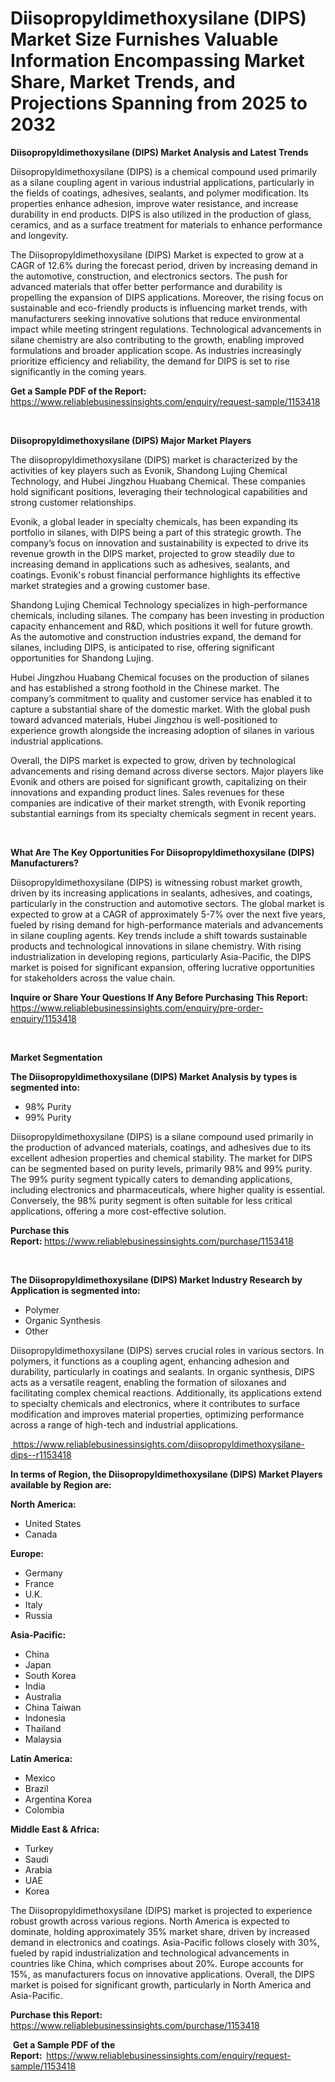 <p><h1>Diisopropyldimethoxysilane (DIPS) Market Size Furnishes Valuable Information Encompassing Market Share, Market Trends, and Projections Spanning from 2025 to 2032</h1></p><p><strong>Diisopropyldimethoxysilane (DIPS) Market Analysis and Latest Trends</strong></p>
<p><p>Diisopropyldimethoxysilane (DIPS) is a chemical compound used primarily as a silane coupling agent in various industrial applications, particularly in the fields of coatings, adhesives, sealants, and polymer modification. Its properties enhance adhesion, improve water resistance, and increase durability in end products. DIPS is also utilized in the production of glass, ceramics, and as a surface treatment for materials to enhance performance and longevity.</p><p>The Diisopropyldimethoxysilane (DIPS) Market is expected to grow at a CAGR of 12.6% during the forecast period, driven by increasing demand in the automotive, construction, and electronics sectors. The push for advanced materials that offer better performance and durability is propelling the expansion of DIPS applications. Moreover, the rising focus on sustainable and eco-friendly products is influencing market trends, with manufacturers seeking innovative solutions that reduce environmental impact while meeting stringent regulations. Technological advancements in silane chemistry are also contributing to the growth, enabling improved formulations and broader application scope. As industries increasingly prioritize efficiency and reliability, the demand for DIPS is set to rise significantly in the coming years.</p></p>
<p><strong>Get a Sample PDF of the Report:&nbsp;</strong> <a href="https://www.reliablebusinessinsights.com/enquiry/request-sample/1153418?utm_campaign=2633&utm_medium=2&utm_source=Github&utm_content=ia&utm_term=15042025&utm_id=diisopropyldimethoxysilane-dips">https://www.reliablebusinessinsights.com/enquiry/request-sample/1153418</a></p>
<p>&nbsp;</p>
<p><strong>Diisopropyldimethoxysilane (DIPS) Major Market Players</strong></p>
<p><p>The diisopropyldimethoxysilane (DIPS) market is characterized by the activities of key players such as Evonik, Shandong Lujing Chemical Technology, and Hubei Jingzhou Huabang Chemical. These companies hold significant positions, leveraging their technological capabilities and strong customer relationships.</p><p>Evonik, a global leader in specialty chemicals, has been expanding its portfolio in silanes, with DIPS being a part of this strategic growth. The company’s focus on innovation and sustainability is expected to drive its revenue growth in the DIPS market, projected to grow steadily due to increasing demand in applications such as adhesives, sealants, and coatings. Evonik's robust financial performance highlights its effective market strategies and a growing customer base.</p><p>Shandong Lujing Chemical Technology specializes in high-performance chemicals, including silanes. The company has been investing in production capacity enhancement and R&D, which positions it well for future growth. As the automotive and construction industries expand, the demand for silanes, including DIPS, is anticipated to rise, offering significant opportunities for Shandong Lujing.</p><p>Hubei Jingzhou Huabang Chemical focuses on the production of silanes and has established a strong foothold in the Chinese market. The company’s commitment to quality and customer service has enabled it to capture a substantial share of the domestic market. With the global push toward advanced materials, Hubei Jingzhou is well-positioned to experience growth alongside the increasing adoption of silanes in various industrial applications.</p><p>Overall, the DIPS market is expected to grow, driven by technological advancements and rising demand across diverse sectors. Major players like Evonik and others are poised for significant growth, capitalizing on their innovations and expanding product lines. Sales revenues for these companies are indicative of their market strength, with Evonik reporting substantial earnings from its specialty chemicals segment in recent years.</p></p>
<p>&nbsp;</p>
<p><strong>What Are The Key Opportunities For Diisopropyldimethoxysilane (DIPS) Manufacturers?</strong></p>
<p><p>Diisopropyldimethoxysilane (DIPS) is witnessing robust market growth, driven by its increasing applications in sealants, adhesives, and coatings, particularly in the construction and automotive sectors. The global market is expected to grow at a CAGR of approximately 5-7% over the next five years, fueled by rising demand for high-performance materials and advancements in silane coupling agents. Key trends include a shift towards sustainable products and technological innovations in silane chemistry. With rising industrialization in developing regions, particularly Asia-Pacific, the DIPS market is poised for significant expansion, offering lucrative opportunities for stakeholders across the value chain.</p></p>
<p><strong>Inquire or Share Your Questions If Any Before Purchasing This Report:</strong> <a href="https://www.reliablebusinessinsights.com/enquiry/pre-order-enquiry/1153418?utm_campaign=2633&utm_medium=2&utm_source=Github&utm_content=ia&utm_term=15042025&utm_id=diisopropyldimethoxysilane-dips">https://www.reliablebusinessinsights.com/enquiry/pre-order-enquiry/1153418</a></p>
<p>&nbsp;</p>
<p><strong>Market Segmentation</strong></p>
<p><strong>The Diisopropyldimethoxysilane (DIPS) Market Analysis by types is segmented into:</strong></p>
<p><ul><li>98% Purity</li><li>99% Purity</li></ul></p>
<p><p>Diisopropyldimethoxysilane (DIPS) is a silane compound used primarily in the production of advanced materials, coatings, and adhesives due to its excellent adhesion properties and chemical stability. The market for DIPS can be segmented based on purity levels, primarily 98% and 99% purity. The 99% purity segment typically caters to demanding applications, including electronics and pharmaceuticals, where higher quality is essential. Conversely, the 98% purity segment is often suitable for less critical applications, offering a more cost-effective solution.</p></p>
<p><strong>Purchase this Report:&nbsp;</strong><a href="https://www.reliablebusinessinsights.com/purchase/1153418?utm_campaign=2633&utm_medium=2&utm_source=Github&utm_content=ia&utm_term=15042025&utm_id=diisopropyldimethoxysilane-dips">https://www.reliablebusinessinsights.com/purchase/1153418</a></p>
<p>&nbsp;</p>
<p><strong>The Diisopropyldimethoxysilane (DIPS) Market Industry Research by Application is segmented into:</strong></p>
<p><ul><li>Polymer</li><li>Organic Synthesis</li><li>Other</li></ul></p>
<p><p>Diisopropyldimethoxysilane (DIPS) serves crucial roles in various sectors. In polymers, it functions as a coupling agent, enhancing adhesion and durability, particularly in coatings and sealants. In organic synthesis, DIPS acts as a versatile reagent, enabling the formation of siloxanes and facilitating complex chemical reactions. Additionally, its applications extend to specialty chemicals and electronics, where it contributes to surface modification and improves material properties, optimizing performance across a range of high-tech and industrial applications.</p></p>
<p><a href="https://www.reliablebusinessinsights.com/diisopropyldimethoxysilane-dips--r1153418?utm_campaign=2633&utm_medium=2&utm_source=Github&utm_content=ia&utm_term=15042025&utm_id=diisopropyldimethoxysilane-dips">&nbsp;https://www.reliablebusinessinsights.com/diisopropyldimethoxysilane-dips--r1153418</a></p>
<p><strong>In terms of Region, the Diisopropyldimethoxysilane (DIPS) Market Players available by Region are:</strong></p>
<p>
    <p> <strong> North America: </strong>
        <ul>
            <li>United States</li>
            <li>Canada</li>
        </ul>
        </p> 
    <p> <strong> Europe: </strong>
        <ul>
            <li>Germany</li>
            <li>France</li>
            <li>U.K.</li>
            <li>Italy</li>
            <li>Russia</li>
        </ul>
        </p> 
    <p> <strong> Asia-Pacific: </strong>
        <ul>
            <li>China</li>
            <li>Japan</li>
            <li>South Korea</li>
            <li>India</li>
            <li>Australia</li>
            <li>China Taiwan</li>
            <li>Indonesia</li>
            <li>Thailand</li>
            <li>Malaysia</li>
        </ul>
        </p> 
    <p> <strong> Latin America: </strong>
        <ul>
            <li>Mexico</li>
            <li>Brazil</li>
            <li>Argentina Korea</li>
            <li>Colombia</li>
        </ul>
        </p> 
    <p> <strong> Middle East & Africa: </strong>
        <ul>
            <li>Turkey</li>
            <li>Saudi</li>
            <li>Arabia</li>
            <li>UAE</li>
            <li>Korea</li>
        </ul>
    </p>
    </p>
<p><p>The Diisopropyldimethoxysilane (DIPS) market is projected to experience robust growth across various regions. North America is expected to dominate, holding approximately 35% market share, driven by increased demand in electronics and coatings. Asia-Pacific follows closely with 30%, fueled by rapid industrialization and technological advancements in countries like China, which comprises about 20%. Europe accounts for 15%, as manufacturers focus on innovative applications. Overall, the DIPS market is poised for significant growth, particularly in North America and Asia-Pacific.</p></p>
<p><strong>Purchase this Report: </strong><a href="https://www.reliablebusinessinsights.com/purchase/1153418?utm_campaign=2633&utm_medium=2&utm_source=Github&utm_content=ia&utm_term=15042025&utm_id=diisopropyldimethoxysilane-dips">https://www.reliablebusinessinsights.com/purchase/1153418</a></p>
<p>&nbsp;<strong>Get a Sample PDF of the Report:&nbsp;&nbsp;</strong><a href="https://www.reliablebusinessinsights.com/enquiry/request-sample/1153418?utm_campaign=2633&utm_medium=2&utm_source=Github&utm_content=ia&utm_term=15042025&utm_id=diisopropyldimethoxysilane-dips">https://www.reliablebusinessinsights.com/enquiry/request-sample/1153418</a></p>
<p><strong></strong></p>
<p><p></p><p></p><p></p></p>